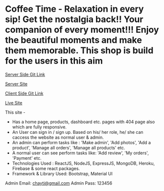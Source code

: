 # Coffee Time - Relaxation in every sip! Get the nostalgia back!! Your companion of every moment!!! Enjoy the beautiful moments and make them memorable. This shop is build for the users in this aim

[Server Side Git Link](https://github.com/Chayti/coffee-time-server)

[Server Site](https://shielded-refuge-42801.herokuapp.com/)

[Client Side Git Link](https://github.com/Chayti/coffee-time-client/tree/chayti)

[Live Site](https://coffeetime-32478.web.app/)


This site -
- Has a home page, products, dashboard etc. pages with 404 page also which are fully responsive.
- An User can sign in / sign up. Based on his/ her role, he/ she can caccess the website as normal user & admin.
- An admin can perform tasks like : 'Make admin', 'Add photos', 'Add a product', 'Manage all orders', 'Manage all products' etc.
- A normal user can see perform tasks like: 'Add review', 'My orders', 'Payment' etc.
- Technologies Used : ReactJS, NodeJS, ExpressJS, MongoDB, Heroku, Firebase & some react packages.
- Framework & Library Used: Bootstrap, Material UI

Admin Email: chayti@gmail.com
Admin Pass: 123456
